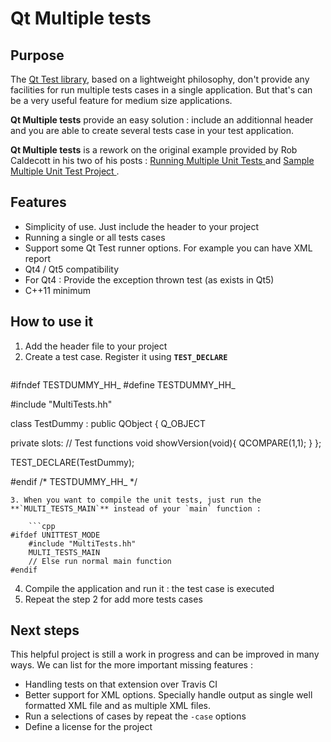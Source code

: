 # Qt Multiple tests

## Purpose 

The [Qt Test library](http://doc.qt.io/qt-5/qtest-overview.html), based on a lightweight philosophy, don't provide any facilities for run multiple tests cases in a single application. But that's can be a very useful feature for medium size applications.

**Qt Multiple tests** provide an easy solution : include an additionnal header and you are able to create several tests case in your test application. 

**Qt Multiple tests** is a rework on the original example provided by Rob Caldecott in his two of his posts : [ Running Multiple Unit Tests ](http://qtcreator.blogspot.fr/2009/10/running-multiple-unit-tests.html) and [Sample Multiple Unit Test Project ](http://qtcreator.blogspot.fr/2010/04/sample-multiple-unit-test-project.html).

## Features

* Simplicity of use. Just include the header to your project
* Running a single or all tests cases
* Support some Qt Test runner options. For example you can have XML report 
* Qt4 / Qt5 compatibility 
* For Qt4 : Provide the exception thrown test (as exists in Qt5)
* C++11 minimum 

## How to use it

1. Add the header file to your project
2. Create a test case. Register it using **`TEST_DECLARE`**
    ```cpp
#ifndef TESTDUMMY_HH_
#define TESTDUMMY_HH_

#include "MultiTests.hh"

class TestDummy : public QObject
{
    Q_OBJECT

private slots:
    // Test functions
    void showVersion(void){
       QCOMPARE(1,1);
    }
};

TEST_DECLARE(TestDummy);

#endif /* TESTDUMMY_HH_ */
```
3. When you want to compile the unit tests, just run the **`MULTI_TESTS_MAIN`** instead of your `main` function : 
    
    ```cpp
#ifdef UNITTEST_MODE
    #include "MultiTests.hh"
    MULTI_TESTS_MAIN
    // Else run normal main function
#endif
```
4. Compile the application and run it : the test case is executed
5. Repeat the step 2 for add more tests cases


## Next steps

This helpful project is still a work in progress and can be improved in many ways. 
We can list for the more important missing features : 
- Handling tests on that extension over Travis CI
- Better support for XML options. Specially handle output as single well formatted XML file and as multiple XML files.
- Run a selections of cases by repeat the `-case` options
- Define a license for the project



